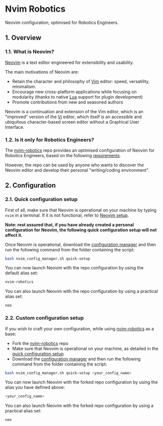 # Nvim Robotics

Neovim configuration, optimised for Robotics Engineers.

<a id="overview"></a>
## 1. Overview

### 1.1. What is Neovim?

[Neovim](https://github.com/neovim/neovim) is a text editor engineered for extensibility and usability.

The main motivations of Neovim are:
* Retain the character and philosophy of [Vim](https://github.com/vim/vim) editor: speed, versatility, minimalism.
* Encourage new cross-platform applications while focusing on modularity (thanks to native [Lua](https://www.lua.org/about.html) support for plugin development)
* Promote contributions from new and seasoned authors

Neovim is a continuation and extension of the Vim editor, which is an "improved" version of the [Vi](https://man7.org/linux/man-pages/man1/vi.1p.html) editor, which itself is an accessible and ubiquitous character-based screen editor without a Graphical User Interface.

### 1.2. Is it only for Robotics Engineers?

The [nvim-robotics](https://github.com/achille-martin/nvim-robotics) repo provides an optimised configuration of Neovim for Robotics Engineers, based on the following [requirements](docs/requirements.md).

However, the repo can be used by anyone who wants to discover the Neovim editor and develop their personal "writing/coding environment".

## 2. Configuration

<a id="quick-config-setup"></a>
### 2.1. Quick configuration setup

First of all, make sure that Neovim is operational on your machine by typing `nvim` in a terminal. If it is not functional, refer to [Neovim setup](docs/neovim_setup.md).

**Note: rest assured that, if you have already created a personal configuration for Neovim, the following quick configuration setup will not affect it.**

Once Neovim is operational, download the [configuration manager](scripts/nvim_config_manager.sh) and then run the following command from the folder containing the script:

```bash
bash nvim_config_manager.sh quick-setup
```

You can now launch Neovim with the repo configuration by using the default alias set:

```bash
nvim-robotics
```

You can also launch Neovim with the repo configuration by using a practical alias set:

```bash
neo
```

### 2.2. Custom configuration setup

If you wish to craft your own configuration, while using [nvim-robotics](https://github.com/achille-martin/nvim-robotics) as a base:
* Fork the [nvim-robotics](https://github.com/achille-martin/nvim-robotics) repo
* Make sure that Neovim is operational on your machine, as detailed in the [quick configuration setup](README.md#quick-config-setup)
* Download the [configuration manager](scripts/nvim_config_manager.sh) and then run the following command from the folder containing the script:

```bash
bash nvim_config_manager.sh quick-setup <your_config_name>
```

You can now launch Neovim with the forked repo configuration by using the alias you have defined above:

```bash
<your_config_name>
```

You can also launch Neovim with the forked repo configuration by using a practical alias set:

```bash
neo
```

